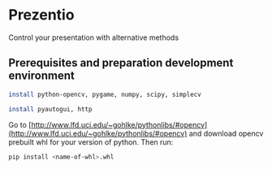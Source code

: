 # Prezentio
Control your presentation with alternative methods

## Prerequisites and preparation development environment
```bash
install python-opencv, pygame, numpy, scipy, simplecv
```

```bash
install pyautogui, http
```

Go to [http://www.lfd.uci.edu/~gohlke/pythonlibs/#opencv](http://www.lfd.uci.edu/~gohlke/pythonlibs/#opencv) and download opencv prebuilt whl for your version of python.
Then run:
```bash
pip install <name-of-whl>.whl
```